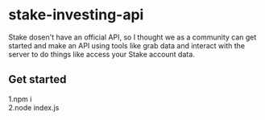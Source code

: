 # stake-investing-api
Stake dosen't have an official API, so I thought we as a community can get started and make an API using tools like grab data and interact with the server to do things like access your Stake account data.

## Get started
1.npm i  
2.node index.js